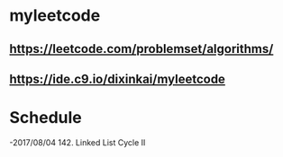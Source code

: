 # **myleetcode**

https://leetcode.com/problemset/algorithms/
---
https://ide.c9.io/dixinkai/myleetcode
---

# Schedule

-2017/08/04
142. Linked List Cycle II
